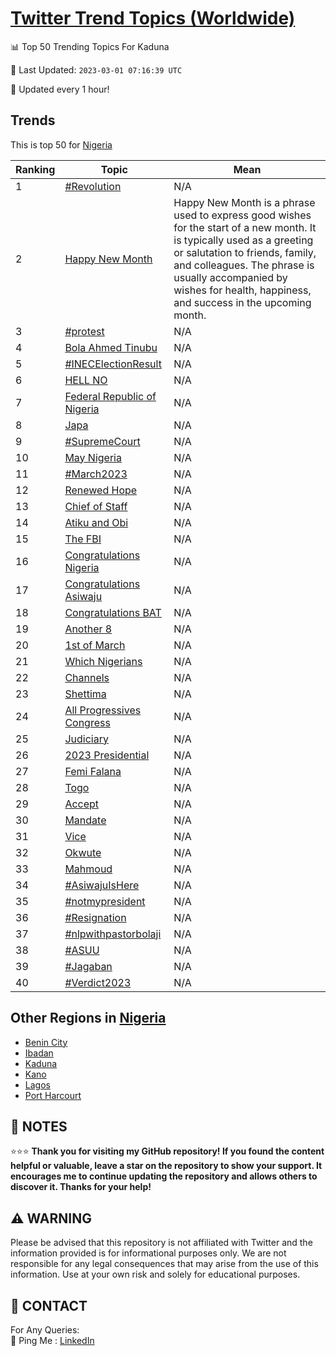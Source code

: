 [Twitter Trend Topics (Worldwide)](https://github.com/ErcinDedeoglu/Twitter-Trend-Topics)
==========


📊 Top 50 Trending Topics For Kaduna

📆 Last Updated: `2023-03-01 07:16:39 UTC`

🔧 Updated every 1 hour!


## Trends

This is top 50 for [Nigeria](</Nigeria>)

| Ranking | Topic | Mean |
| ------- | ------------ | ------------ |
| 1 | [#Revolution](http://twitter.com/search?q=%23Revolution) | N/A |
| 2 | [Happy New Month](http://twitter.com/search?q=Happy+New+Month) | Happy New Month is a phrase used to express good wishes for the start of a new month. It is typically used as a greeting or salutation to friends, family, and colleagues. The phrase is usually accompanied by wishes for health, happiness, and success in the upcoming month. |
| 3 | [#protest](http://twitter.com/search?q=%23protest) | N/A |
| 4 | [Bola Ahmed Tinubu](http://twitter.com/search?q=Bola+Ahmed+Tinubu) | N/A |
| 5 | [#INECElectionResult](http://twitter.com/search?q=%23INECElectionResult) | N/A |
| 6 | [HELL NO](http://twitter.com/search?q=HELL+NO) | N/A |
| 7 | [Federal Republic of Nigeria](http://twitter.com/search?q=Federal+Republic+of+Nigeria) | N/A |
| 8 | [Japa](http://twitter.com/search?q=Japa) | N/A |
| 9 | [#SupremeCourt](http://twitter.com/search?q=%23SupremeCourt) | N/A |
| 10 | [May Nigeria](http://twitter.com/search?q=May+Nigeria) | N/A |
| 11 | [#March2023](http://twitter.com/search?q=%23March2023) | N/A |
| 12 | [Renewed Hope](http://twitter.com/search?q=Renewed+Hope) | N/A |
| 13 | [Chief of Staff](http://twitter.com/search?q=Chief+of+Staff) | N/A |
| 14 | [Atiku and Obi](http://twitter.com/search?q=Atiku+and+Obi) | N/A |
| 15 | [The FBI](http://twitter.com/search?q=The+FBI) | N/A |
| 16 | [Congratulations Nigeria](http://twitter.com/search?q=Congratulations+Nigeria) | N/A |
| 17 | [Congratulations Asiwaju](http://twitter.com/search?q=Congratulations+Asiwaju) | N/A |
| 18 | [Congratulations BAT](http://twitter.com/search?q=Congratulations+BAT) | N/A |
| 19 | [Another 8](http://twitter.com/search?q=Another+8) | N/A |
| 20 | [1st of March](http://twitter.com/search?q=1st+of+March) | N/A |
| 21 | [Which Nigerians](http://twitter.com/search?q=Which+Nigerians) | N/A |
| 22 | [Channels](http://twitter.com/search?q=Channels) | N/A |
| 23 | [Shettima](http://twitter.com/search?q=Shettima) | N/A |
| 24 | [All Progressives Congress](http://twitter.com/search?q=All+Progressives+Congress) | N/A |
| 25 | [Judiciary](http://twitter.com/search?q=Judiciary) | N/A |
| 26 | [2023 Presidential](http://twitter.com/search?q=2023+Presidential) | N/A |
| 27 | [Femi Falana](http://twitter.com/search?q=Femi+Falana) | N/A |
| 28 | [Togo](http://twitter.com/search?q=Togo) | N/A |
| 29 | [Accept](http://twitter.com/search?q=Accept) | N/A |
| 30 | [Mandate](http://twitter.com/search?q=Mandate) | N/A |
| 31 | [Vice](http://twitter.com/search?q=Vice) | N/A |
| 32 | [Okwute](http://twitter.com/search?q=Okwute) | N/A |
| 33 | [Mahmoud](http://twitter.com/search?q=Mahmoud) | N/A |
| 34 | [#AsiwajuIsHere](http://twitter.com/search?q=%23AsiwajuIsHere) | N/A |
| 35 | [#notmypresident](http://twitter.com/search?q=%23notmypresident) | N/A |
| 36 | [#Resignation](http://twitter.com/search?q=%23Resignation) | N/A |
| 37 | [#nlpwithpastorbolaji](http://twitter.com/search?q=%23nlpwithpastorbolaji) | N/A |
| 38 | [#ASUU](http://twitter.com/search?q=%23ASUU) | N/A |
| 39 | [#Jagaban](http://twitter.com/search?q=%23Jagaban) | N/A |
| 40 | [#Verdict2023](http://twitter.com/search?q=%23Verdict2023) | N/A |



## Other Regions in [Nigeria](</Nigeria>)

* [Benin City](</Nigeria/Benin City.md>)
* [Ibadan](</Nigeria/Ibadan.md>)
* [Kaduna](</Nigeria/Kaduna.md>)
* [Kano](</Nigeria/Kano.md>)
* [Lagos](</Nigeria/Lagos.md>)
* [Port Harcourt](</Nigeria/Port Harcourt.md>)



## 📝 NOTES

⭐⭐⭐ **Thank you for visiting my GitHub repository! If you found the content helpful or valuable, leave a star on the repository to show your support. It encourages me to continue updating the repository and allows others to discover it. Thanks for your help!**


## ⚠️ WARNING

Please be advised that this repository is not affiliated with Twitter and the information provided is for informational purposes only. We are not responsible for any legal consequences that may arise from the use of this information. Use at your own risk and solely for educational purposes.


## 📨 CONTACT

 For Any Queries:  
            🏓 Ping Me : [LinkedIn](https://www.linkedin.com/in/ercindedeoglu/)
